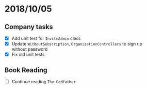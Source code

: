 # 2018/10/05

## Company tasks
- [x] Add unit test for `InviteAdmin` class
- [x] Update `WithoutSubscription`, `OrganizationControllers` to sign up without password
- [x] Fix old unit tests

## Book Reading
- [ ] Continue reading `The Godfather`
